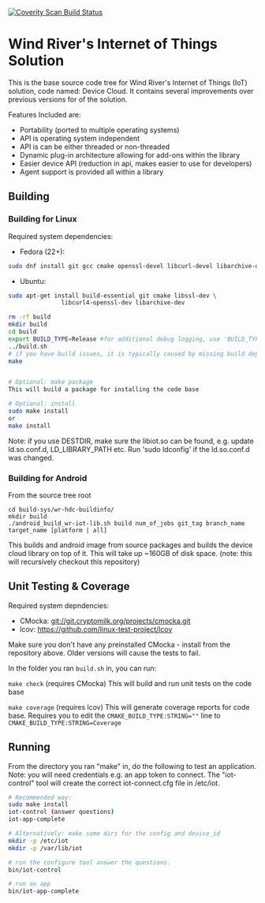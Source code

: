 [![Coverity Scan Build Status](https://scan.coverity.com/projects/15034/badge.svg)](https://scan.coverity.com/projects/15034)

Wind River's Internet of Things Solution
========================================

This is the base source code tree for Wind River's Internet of Things (IoT)
solution, code named: Device Cloud. It contains several improvements over
previous versions for of the solution.

Features Included are:
- Portability (ported to multiple operating systems)
- API is operating system independent
- API is can be either threaded or non-threaded
- Dynamic plug-in architecture allowing for add-ons within the library
- Easier device API (reduction in api, makes easier to use for developers)
- Agent support is provided all within a library

Building
--------

### Building for Linux ###
Required system dependencies:
  * Fedora (22+):
```sh
sudo dnf install git gcc cmake openssl-devel libcurl-devel libarchive-devel
```
  * Ubuntu:
```sh
sudo apt-get install build-essential git cmake libssl-dev \
               libcurl4-openssl-dev libarchive-dev
```

```sh
rm -rf build
mkdir build
cd build
export BUILD_TYPE=Release #for additional debug logging, use 'BUILD_TYPE=Debug'
../build.sh
# if you have build issues, it is typically caused by missing build dependencies
make


# Optional: make package
This will build a package for installing the code base

# Optional: install
sudo make install
or
make install
```
Note: if you use DESTDIR, make sure the libiot.so can be found, e.g.
update ld.so.conf.d,  LD_LIBRARY_PATH etc.  Run 'sudo ldconfig' if the
ld.so.conf.d was changed.

### Building for Android ###
From the source tree root
```
cd build-sys/wr-hdc-buildinfo/
mkdir build
./android_build_wr-iot-lib.sh build num_of_jobs git_tag branch_name target_name [platform | all]
```
This builds and android image from source packages and builds the device cloud library on top of it.
This will take up ~160GB of disk space. (note: this will recursively checkout this repository)

Unit Testing & Coverage
-------
Required system depndencies:
  * CMocka: [git://git.cryptomilk.org/projects/cmocka.git](git://git.cryptomilk.org/projects/cmocka.git)
  * lcov:	https://github.com/linux-test-project/lcov

Make sure you don't have any preinstalled CMocka - install from the repository above.
Older versions will cause the tests to fail.

In the folder you ran `build.sh` in, you can run:

`make check` (requires CMocka)
This will build and run unit tests on the code base

`make coverage` (requires lcov)
This will generate coverage reports for code base.
Requires you to edit the `CMAKE_BUILD_TYPE:STRING=""` line to `CMAKE_BUILD_TYPE:STRING=Coverage`



Running
-------
From the directory you ran "make" in, do the following to test an
application.  Note: you will need credentials e.g. an app token to
connect.  The "iot-control" tool will create the correct
iot-connect.cfg file in /etc/iot.

```sh
# Recommended way:
sudo make install
iot-control (answer questions)
iot-app-complete

# Alternatively: make some dirs for the config and device_id
mkdir -p /etc/iot
mkdir -p /var/lib/iot

# run the configure tool answer the questions.
bin/iot-control

# run an app
bin/iot-app-complete
```
